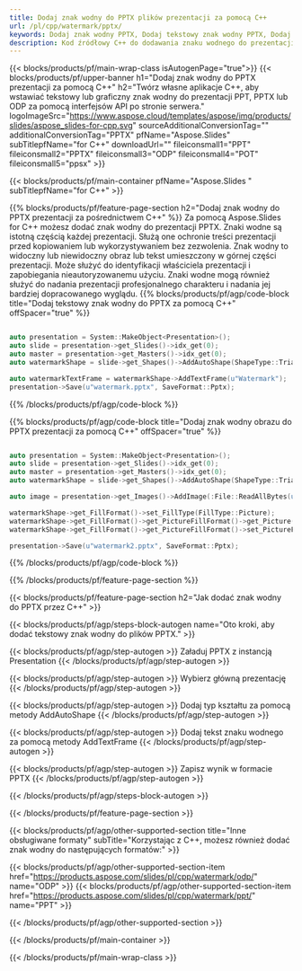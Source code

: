 ```yaml
---
title: Dodaj znak wodny do PPTX plików prezentacji za pomocą C++
url: /pl/cpp/watermark/pptx/
keywords: Dodaj znak wodny PPTX, Dodaj tekstowy znak wodny PPTX, Dodaj graficzny znak wodny PPTX
description: Kod źródłowy C++ do dodawania znaku wodnego do prezentacji PPTX.
---
```


{{< blocks/products/pf/main-wrap-class isAutogenPage="true">}}
{{< blocks/products/pf/upper-banner h1="Dodaj znak wodny do PPTX prezentacji za pomocą C++" h2="Twórz własne aplikacje C++, aby wstawiać tekstowy lub graficzny znak wodny do prezentacji PPT, PPTX lub ODP za pomocą interfejsów API po stronie serwera." logoImageSrc="https://www.aspose.cloud/templates/aspose/img/products/slides/aspose_slides-for-cpp.svg" sourceAdditionalConversionTag="" additionalConversionTag="PPTX" pfName="Aspose.Slides" subTitlepfName="for C++" downloadUrl="" fileiconsmall1="PPT" fileiconsmall2="PPTX" fileiconsmall3="ODP" fileiconsmall4="POT" fileiconsmall5="ppsx" >}}

{{< blocks/products/pf/main-container pfName="Aspose.Slides " subTitlepfName="for C++" >}}

{{% blocks/products/pf/feature-page-section  h2="Dodaj znak wodny do PPTX prezentacji za pośrednictwem C++" %}}
Za pomocą Aspose.Slides for C++ możesz dodać znak wodny do prezentacji PPTX. Znaki wodne są istotną częścią każdej prezentacji. Służą one ochronie treści prezentacji przed kopiowaniem lub wykorzystywaniem bez zezwolenia. Znak wodny to widoczny lub niewidoczny obraz lub tekst umieszczony w górnej części prezentacji. Może służyć do identyfikacji właściciela prezentacji i zapobiegania nieautoryzowanemu użyciu. Znaki wodne mogą również służyć do nadania prezentacji profesjonalnego charakteru i nadania jej bardziej dopracowanego wyglądu. 
{{% blocks/products/pf/agp/code-block title="Dodaj tekstowy znak wodny do PPTX za pomocą C++" offSpacer="true" %}}

```cpp

auto presentation = System::MakeObject<Presentation>();
auto slide = presentation->get_Slides()->idx_get(0);
auto master = presentation->get_Masters()->idx_get(0);
auto watermarkShape = slide->get_Shapes()->AddAutoShape(ShapeType::Triangle, 0.0f, 0.0f, 0.0f, 0.0f);

auto watermarkTextFrame = watermarkShape->AddTextFrame(u"Watermark");
presentation->Save(u"watermark.pptx", SaveFormat::Pptx);
```

{{% /blocks/products/pf/agp/code-block %}}

{{% blocks/products/pf/agp/code-block title="Dodaj znak wodny obrazu do PPTX prezentacji za pomocą C++" offSpacer="true" %}}

```cpp

auto presentation = System::MakeObject<Presentation>();
auto slide = presentation->get_Slides()->idx_get(0);
auto master = presentation->get_Masters()->idx_get(0);
auto watermarkShape = slide->get_Shapes()->AddAutoShape(ShapeType::Triangle, 0.0f, 0.0f, 0.0f, 0.0f);

auto image = presentation->get_Images()->AddImage(:File::ReadAllBytes(u"watermark.png"));

watermarkShape->get_FillFormat()->set_FillType(FillType::Picture);
watermarkShape->get_FillFormat()->get_PictureFillFormat()->get_Picture()->set_Image(image);
watermarkShape->get_FillFormat()->get_PictureFillFormat()->set_PictureFillMode(PictureFillMode::Stretch);

presentation->Save(u"watermark2.pptx", SaveFormat::Pptx);
```

{{% /blocks/products/pf/agp/code-block %}}

{{% /blocks/products/pf/feature-page-section %}}

{{< blocks/products/pf/feature-page-section  h2="Jak dodać znak wodny do PPTX przez C++" >}}

{{< blocks/products/pf/agp/steps-block-autogen name="Oto kroki, aby dodać tekstowy znak wodny do plików PPTX." >}}

{{< blocks/products/pf/agp/step-autogen >}}
Załaduj PPTX z instancją Presentation
{{< /blocks/products/pf/agp/step-autogen >}}

{{< blocks/products/pf/agp/step-autogen >}}
Wybierz główną prezentację
{{< /blocks/products/pf/agp/step-autogen >}}

{{< blocks/products/pf/agp/step-autogen >}}
Dodaj typ kształtu za pomocą metody AddAutoShape
{{< /blocks/products/pf/agp/step-autogen >}}

{{< blocks/products/pf/agp/step-autogen >}}
Dodaj tekst znaku wodnego za pomocą metody AddTextFrame
{{< /blocks/products/pf/agp/step-autogen >}}

{{< blocks/products/pf/agp/step-autogen >}}
Zapisz wynik w formacie PPTX
{{< /blocks/products/pf/agp/step-autogen >}}

{{< /blocks/products/pf/agp/steps-block-autogen >}}

{{< /blocks/products/pf/feature-page-section >}}

{{< blocks/products/pf/agp/other-supported-section title="Inne obsługiwane formaty" subTitle="Korzystając z C++, możesz również dodać znak wodny do następujących formatów:" >}}

{{< blocks/products/pf/agp/other-supported-section-item href="https://products.aspose.com/slides/pl/cpp/watermark/odp/" name="ODP" >}}
{{< blocks/products/pf/agp/other-supported-section-item href="https://products.aspose.com/slides/pl/cpp/watermark/ppt/" name="PPT" >}}


{{< /blocks/products/pf/agp/other-supported-section >}}

{{< /blocks/products/pf/main-container >}}
    
{{< /blocks/products/pf/main-wrap-class >}}